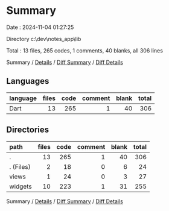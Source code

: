 # Summary

Date : 2024-11-04 01:27:25

Directory c:\\dev\\notes_app\\lib

Total : 13 files,  265 codes, 1 comments, 40 blanks, all 306 lines

Summary / [Details](details.md) / [Diff Summary](diff.md) / [Diff Details](diff-details.md)

## Languages
| language | files | code | comment | blank | total |
| :--- | ---: | ---: | ---: | ---: | ---: |
| Dart | 13 | 265 | 1 | 40 | 306 |

## Directories
| path | files | code | comment | blank | total |
| :--- | ---: | ---: | ---: | ---: | ---: |
| . | 13 | 265 | 1 | 40 | 306 |
| . (Files) | 2 | 18 | 0 | 6 | 24 |
| views | 1 | 24 | 0 | 3 | 27 |
| widgets | 10 | 223 | 1 | 31 | 255 |

Summary / [Details](details.md) / [Diff Summary](diff.md) / [Diff Details](diff-details.md)